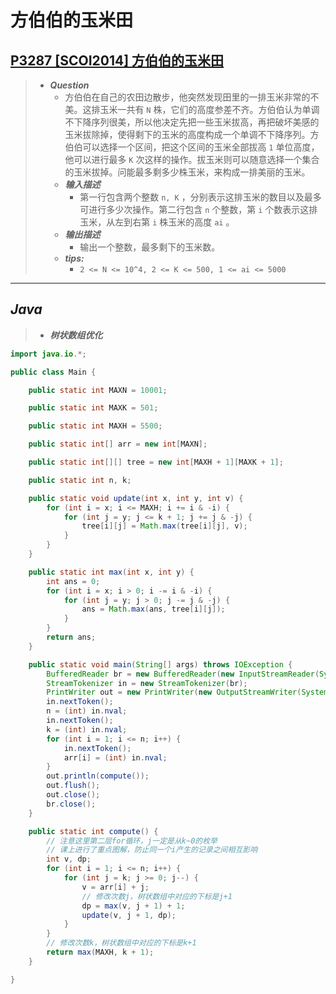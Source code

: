 # 方伯伯的玉米田

## [P3287 [SCOI2014] 方伯伯的玉米田](https://www.luogu.com.cn/problem/P3287)

> - ***Question***
>   - 方伯伯在自己的农田边散步，他突然发现田里的一排玉米非常的不美。这排玉米一共有 `N` 株，它们的高度参差不齐。方伯伯认为单调不下降序列很美，所以他决定先把一些玉米拔高，再把破坏美感的玉米拔除掉，使得剩下的玉米的高度构成一个单调不下降序列。方伯伯可以选择一个区间，把这个区间的玉米全部拔高 `1` 单位高度，他可以进行最多 `K` 次这样的操作。拔玉米则可以随意选择一个集合的玉米拔掉。问能最多剩多少株玉米，来构成一排美丽的玉米。
>   - ***输入描述***
>     - 第一行包含两个整数 `n, K` ，分别表示这排玉米的数目以及最多可进行多少次操作。第二行包含 `n` 个整数，第 `i` 个数表示这排玉米，从左到右第 `i` 株玉米的高度 `ai` 。
>   - ***输出描述***
>     - 输出一个整数，最多剩下的玉米数。
>   - ***tips:***
>     - `2 <= N <= 10^4, 2 <= K <= 500, 1 <= ai <= 5000`

---

## *Java*

> - ***树状数组优化***

```java
import java.io.*;

public class Main {

    public static int MAXN = 10001;

    public static int MAXK = 501;

    public static int MAXH = 5500;

    public static int[] arr = new int[MAXN];

    public static int[][] tree = new int[MAXH + 1][MAXK + 1];

    public static int n, k;

    public static void update(int x, int y, int v) {
        for (int i = x; i <= MAXH; i += i & -i) {
            for (int j = y; j <= k + 1; j += j & -j) {
                tree[i][j] = Math.max(tree[i][j], v);
            }
        }
    }

    public static int max(int x, int y) {
        int ans = 0;
        for (int i = x; i > 0; i -= i & -i) {
            for (int j = y; j > 0; j -= j & -j) {
                ans = Math.max(ans, tree[i][j]);
            }
        }
        return ans;
    }

    public static void main(String[] args) throws IOException {
        BufferedReader br = new BufferedReader(new InputStreamReader(System.in));
        StreamTokenizer in = new StreamTokenizer(br);
        PrintWriter out = new PrintWriter(new OutputStreamWriter(System.out));
        in.nextToken();
        n = (int) in.nval;
        in.nextToken();
        k = (int) in.nval;
        for (int i = 1; i <= n; i++) {
            in.nextToken();
            arr[i] = (int) in.nval;
        }
        out.println(compute());
        out.flush();
        out.close();
        br.close();
    }

    public static int compute() {
        // 注意这里第二层for循环，j一定是从k~0的枚举
        // 课上进行了重点图解，防止同一个i产生的记录之间相互影响
        int v, dp;
        for (int i = 1; i <= n; i++) {
            for (int j = k; j >= 0; j--) {
                v = arr[i] + j;
                // 修改次数j，树状数组中对应的下标是j+1
                dp = max(v, j + 1) + 1;
                update(v, j + 1, dp);
            }
        }
        // 修改次数k，树状数组中对应的下标是k+1
        return max(MAXH, k + 1);
    }

}
```

